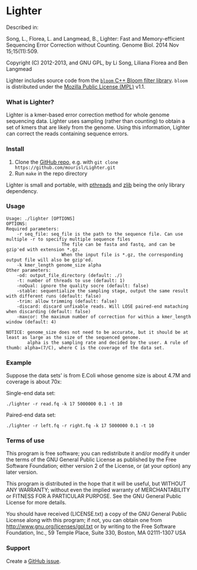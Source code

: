 Lighter
=======

Described in: 
 
Song, L., Florea, L. and Langmead, B., Lighter: Fast and Memory-efficient Sequencing Error Correction without Counting. Genome Biol. 2014 Nov 15;15(11):509.

Copyright (C) 2012-2013, and GNU GPL, by Li Song, Liliana Florea and Ben Langmead

Lighter includes source code from the [`bloom` C++ Bloom filter library](http://code.google.com/p/bloom/).  `bloom` is distributed under the [Mozilla Public License (MPL)](http://www.mozilla.org/MPL/) v1.1. 

### What is Lighter?

Lighter is a kmer-based error correction method for whole genome sequencing data.  Lighter uses sampling (rather than counting) to obtain a set of kmers that are likely from the genome.  Using this information, Lighter can correct the reads
containing sequence errors.

### Install

1. Clone the [GitHub repo](https://github.com/mourisl/lighter), e.g. with `git clone https://github.com/mourisl/Lighter.git`
2. Run `make` in the repo directory

Lighter is small and portable, with [pthreads](http://en.wikipedia.org/wiki/POSIX_Threads) and [zlib](http://en.wikipedia.org/wiki/Zlib) being the only library dependency. 

### Usage

    Usage: ./lighter [OPTIONS]
    OPTIONS:
    Required parameters:
	    -r seq_file: seq_file is the path to the sequence file. Can use multiple -r to specifiy multiple sequence files
                         The file can be fasta and fastq, and can be gzip'ed with extension *.gz. 
                         When the input file is *.gz, the corresponding output file will also be gzip'ed.
	    -k kmer_length genome_size alpha
    Other parameters:
	    -od: output_file_directory (default: ./)
	    -t: number of threads to use (default: 1)
	    -noQual: ignore the quality socre (default: false)
	    -stable: sequentialize the sampling stage, output the same result with different runs (default: false)
	    -trim: allow trimming (default: false)
	    -discard: discard unfixable reads. Will LOSE paired-end mataching when discarding (default: false)
	    -maxcor: the maximum number of correction for within a kmer_length window (default: 4)

    NOTICE: genome_size does not need to be accurate, but it should be at least as large as the size of the sequenced genome.
            alpha is the sampling rate and decided by the user. A rule of thumb: alpha=(7/C), where C is the coverage of the data set.

### Example

Suppose the data sets' is from E.Coli whose genome size is about 4.7M and coverage is about 70x:

Single-end data set:

    ./lighter -r read.fq -k 17 5000000 0.1 -t 10

Paired-end data set:

    ./lighter -r left.fq -r right.fq -k 17 5000000 0.1 -t 10

### Terms of use

This program is free software; you can redistribute it and/or modify it
under the terms of the GNU General Public License as published by the
Free Software Foundation; either version 2 of the License, or (at your
option) any later version.

This program is distributed in the hope that it will be useful,
but WITHOUT ANY WARRANTY; without even the implied warranty of
MERCHANTABILITY or FITNESS FOR A PARTICULAR PURPOSE.  See the
GNU General Public License for more details.

You should have received (LICENSE.txt) a copy of the GNU General
Public License along with this program; if not, you can obtain one from
http://www.gnu.org/licenses/gpl.txt or by writing to the Free Software
Foundation, Inc., 59 Temple Place, Suite 330, Boston, MA  02111-1307  USA
 
### Support

Create a [GitHub issue](https://github.com/mourisl/lighter/issues).
